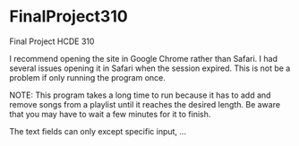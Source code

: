 # FinalProject310
Final Project HCDE 310

I recommend opening the site in Google Chrome rather than Safari. I had several issues opening it in Safari when the 
session expired. This is not be a problem if only running the program once. 

NOTE: This program takes a long time to run because it has to add and remove songs from a playlist until it reaches the 
desired length. Be aware that you may have to wait a few minutes for it to finish. 

The text fields can only except specific input, ...